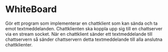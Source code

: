 # WhiteBoard

Gör ett program som implementerar en chattklient som kan sända och ta emot textmeddelanden. Chattklienten ska koppla upp sig till en chattserver via en stream socket. När en chattklient sänder ett textmeddelande till chattservern så sänder chattservern detta textmeddelande till alla anslutna chattklienter.
